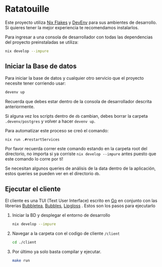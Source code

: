 # Ratatouille

Este proyecto utiliza [Nix Flakes](https://nixos.wiki/wiki/Flakes) y [DevEnv](https://devenv.sh/) para sus ambientes de desarrollo. Si quieres tener la mejor experiencia te recomendamos instalarlos.

Para ingresar a una consola de desarrollador con todas las dependencias del proyecto preinstaladas se utiliza:

```bash
nix develop --impure
```

## Iniciar la Base de datos

Para iniciar la base de datos y cualquier otro servicio que el proyecto necesite tener corriendo usar:

```bash
devenv up
```

Recuerda que debes estar dentro de la consola de desarrollador descrita anteriormente.

Si alguna vez los scripts dentro de `db` cambian, debes borrar la carpeta `.devenv/postgres` y volver a hacer `devenv up`.

Para automatizar este proceso se creó el comando:

```bash
nix run .#restartServices
```

Por favor recuerda correr este comando estando en la carpeta root del directorio, no importa si ya corriste `nix develop --impure` antes puesto que este comando lo corre por tí!

Se necesitan algunos queries de análisis de la data dentro de la aplicación, estos queries se pueden ver en el directorio `db`.

## Ejecutar el cliente

El cliente es una TUI (Text User Interface) escrito en [Go](https://go.dev/) en conjunto con las librerias [Bubbletea](https://github.com/charmbracelet/bubbletea), [Bubbles](https://github.com/charmbracelet/bubbles), [Lipgloss](https://github.com/charmbracelet/lipgloss) . Estos son los pasos para ejecutarlo

1. Iniciar la BD y desplegar el entorno de desarrollo
   
   ```bash
   nix develop --impure
   ```

2. Navegar a la carpeta con el codigo de cliente `/client`
   
   ```bash
   cd ./client
   ```

3. Por último ya solo basta compilar y ejecutar.
   
   ```bash
   make run
   ```
